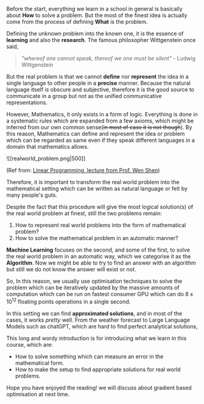 
Before the start, everything we learn in a school in general is basically about **How** to solve a problem. But the most of the finest idea is actually come from the process of defining **What** is the problem. 

Defining the unknown problem into the known one, it is the essence of **learning** and also the **research**. The famous philosopher Wittgenstein once said,

> *"whereof one cannot speak, thereof we one must be silent"*
> 								- Ludwig Wittgenstein

But the real problem is that we cannot **define** nor **represent** the idea in a single language to other people in a **precise** manner. Because the natural language itself is obscure and subjective, therefore it is the good source to communicate in a group but not as the unified communicative representations.

However, Mathematics, it only exists in a form of logic. Everything is done in a systematic rules which are expanded from a few axioms, which might be inferred from our own common sense(~~in most of case it is not though~~). By this reason, Mathematics can define and represent the idea or problem which can be regarded as same even if they speak different languages in a domain that mathematics allows.


![[realworld_problem.png|500]] 


(Ref from: [Linear Programming, lecture from Prof. Wen Shen](https://www.youtube.com/watch?v=FdKgeeb4q3w&list=PLbxFfU5GKZz1Tm_9RR5M_uvdOXpJJ8LC3))

Therefore, it is important to transform the real world problem into the mathematical setting which can be written as natural language or felt by many people's guts. 

Despite the fact that this procedure will give the most logical solution(s) of the real world problem at finest, still the two problems remain:

1. How to represent real world problems into the form of mathematical problem?
2. How to solve the mathematical problem in an automatic manner?

**Machine Learning** focuses on the second, and some of the first, to solve the real world problem in an automatic way, which we categorise it as the **Algorithm**. Now we might be able to try to find an answer with an algorithm but still we do not know the answer will exist or not. 

So, In this reason, we usually use optimisation techniques to solve the problem which can be iteratively updated by the massive amounts of computation which can be run on fastest consumer GPU which can do 8 x $10^{12}$ floating points operations in a single second.

In this setting we can find **approximated solutions**, and in most of the cases, it works *pretty* well. From the weather forecast to Large Language Models such as chatGPT, which are hard to find perfect analytical solutions, 

This long and wordy introduction is for introducing what we learn in this course, which are:

- How to solve something which can measure an error in the mathematical form.
- How to make the setup to find appropriate solutions for real world problems.


Hope you have enjoyed the reading! we will discuss about gradient based optimisation at next time. 


